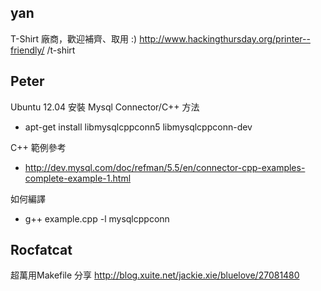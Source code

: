 ## yan

T-Shirt 廠商，歡迎補齊、取用 :)
<http://www.hackingthursday.org/printer--friendly/>  /t-shirt

## Peter

Ubuntu 12.04 安裝 Mysql Connector/C++ 方法
* apt-get install libmysqlcppconn5 libmysqlcppconn-dev

C++ 範例參考
* http://dev.mysql.com/doc/refman/5.5/en/connector-cpp-examples-complete-example-1.html

如何編譯
* g++ example.cpp -l mysqlcppconn

## Rocfatcat

超萬用Makefile 分享
http://blog.xuite.net/jackie.xie/bluelove/27081480